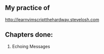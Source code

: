## My practice of
http://learnvimscriptthehardway.stevelosh.com

## Chapters done:
1. Echoing Messages

